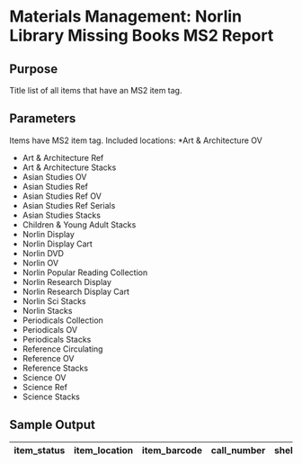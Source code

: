 # Materials Management: Norlin Library Missing Books MS2 Report

## Purpose
Title list of all items that have an MS2 item tag. 

## Parameters
Items have MS2 item tag. Included locations:
 *Art & Architecture OV
* Art & Architecture Ref
* Art & Architecture Stacks
* Asian Studies OV
* Asian Studies Ref
* Asian Studies Ref OV
* Asian Studies Ref Serials
* Asian Studies Stacks
* Children & Young Adult Stacks
* Norlin Display
* Norlin Display Cart
* Norlin DVD
* Norlin OV
* Norlin Popular Reading Collection
* Norlin Research Display
* Norlin Research Display Cart
* Norlin Sci Stacks
* Norlin Stacks
* Periodicals Collection
* Periodicals OV
* Periodicals Stacks
* Reference Circulating
* Reference OV
* Reference Stacks
* Science OV
* Science Ref
* Science Stacks
## Sample Output
| item_status | item_location | item_barcode  | call_number          | shelf_order                | title                                                                                      | enumeration | volume | copy_number |
|-------------|---------------|---------------|----------------------|----------------------------|--------------------------------------------------------------------------------------------|-------------|--------|-------------|
